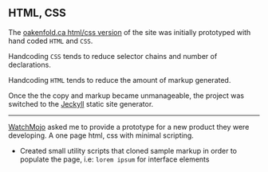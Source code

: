 ## HTML, CSS

The [oakenfold.ca html/css version](//oakenfold.ca/version/html-css) of the site was initially prototyped with hand coded `HTML` and `CSS`.

Handcoding `CSS` tends to reduce selector chains and number of declarations.

Handcoding `HTML` tends to reduce the amount of markup generated.

Once the the copy and markup became unmanageable, the project was switched to the [Jeckyll](//jekyllrb.com/) static site generator.

<hr class="hr-spacer" />

[WatchMojo](//watchmojo.com) asked me to provide a prototype for a new product they were developing. A one page html, css with minimal scripting. 

- Created small utility scripts that cloned sample markup in order to populate the page, i.e: `lorem ipsum` for interface elements